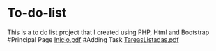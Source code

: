 # To-do-list
This is a to do list project that I created using PHP, Html and Bootstrap
#Principal Page
[Inicio.pdf](https://github.com/coscristian/To-do-list/files/8872910/Inicio.pdf)
#Adding Task
[TareasListadas.pdf](https://github.com/coscristian/To-do-list/files/8872916/TareasListadas.pdf)
